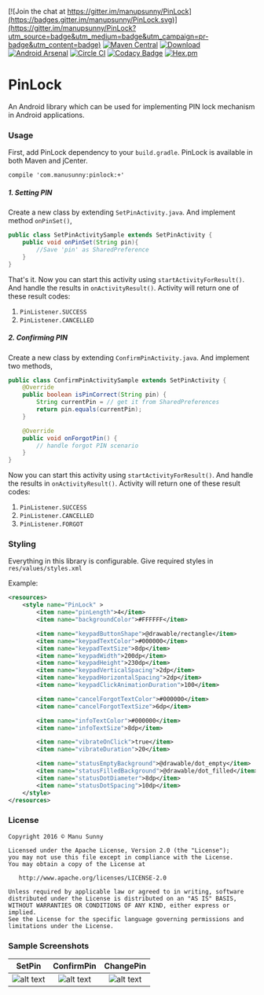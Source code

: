 [![Join the chat at https://gitter.im/manupsunny/PinLock](https://badges.gitter.im/manupsunny/PinLock.svg)](https://gitter.im/manupsunny/PinLock?utm_source=badge&utm_medium=badge&utm_campaign=pr-badge&utm_content=badge)
[![Maven Central](https://img.shields.io/maven-central/v/com.manusunny/pinlock.svg)](http://search.maven.org/#search%7Cga%7C1%7Ca%3A%22pinlock%22)
[![Download](https://api.bintray.com/packages/manupsunny/maven/PinLock/images/download.svg)](https://bintray.com/manupsunny/maven/PinLock/_latestVersion)
[![Android Arsenal](https://img.shields.io/badge/Android%20Arsenal-PinLock-orange.svg?style=flat)](http://android-arsenal.com/details/1/2824)
[![Circle CI](https://circleci.com/gh/manupsunny/PinLock.svg?style=shield&circle-token=851fc23d68f8848cd06350b82a8391b94b65c337)](https://circleci.com/gh/manupsunny/PinLock)
[![Codacy Badge](https://api.codacy.com/project/badge/grade/9889b3e5a1894ed8bdda28b078155807)](https://www.codacy.com/app/manupsunny/PinLock)
[![Hex.pm](https://img.shields.io/hexpm/l/plug.svg)](http://www.apache.org/licenses/LICENSE-2.0)

# PinLock

An Android library which can be used for implementing PIN lock mechanism in Android applications.

### Usage

First, add PinLock dependency to your `build.gradle`. PinLock is available in both Maven and jCenter.
```
compile 'com.manusunny:pinlock:+'
```

##### 1. Setting PIN

Create a new class by extending `SetPinActivity.java`. And implement method `onPinSet()`,
```java
public class SetPinActivitySample extends SetPinActivity {
    public void onPinSet(String pin){
        //Save 'pin' as SharedPreference
    }
}
```

That's it. Now you can start this activity using `startActivityForResult()`. And handle the results in `onActivityResult()`.
Activity will return one of these result codes:
1. `PinListener.SUCCESS`
2. `PinListener.CANCELLED`

##### 2. Confirming PIN

Create a new class by extending `ConfirmPinActivity.java`. And implement two methods,
```java
public class ConfirmPinActivitySample extends SetPinActivity {
    @Override
    public boolean isPinCorrect(String pin) {
        String currentPin = // get it from SharedPreferences
        return pin.equals(currentPin);
    }

    @Override
    public void onForgotPin() {
        // handle forgot PIN scenario
    }
}
```

Now you can start this activity using `startActivityForResult()`. And handle the results in `onActivityResult()`.
Activity will return one of these result codes:
1. `PinListener.SUCCESS`
2. `PinListener.CANCELLED`
3. `PinListener.FORGOT`

### Styling

Everything in this library is configurable. Give required styles in `res/values/styles.xml`

Example:
```xml
<resources>
    <style name="PinLock" >
        <item name="pinLength">4</item>
        <item name="backgroundColor">#FFFFFF</item>

        <item name="keypadButtonShape">@drawable/rectangle</item>
        <item name="keypadTextColor">#000000</item>
        <item name="keypadTextSize">8dp</item>
        <item name="keypadWidth">200dp</item>
        <item name="keypadHeight">230dp</item>
        <item name="keypadVerticalSpacing">2dp</item>
        <item name="keypadHorizontalSpacing">2dp</item>
        <item name="keypadClickAnimationDuration">100</item>

        <item name="cancelForgotTextColor">#000000</item>
        <item name="cancelForgotTextSize">6dp</item>

        <item name="infoTextColor">#000000</item>
        <item name="infoTextSize">8dp</item>

        <item name="vibrateOnClick">true</item>
        <item name="vibrateDuration">20</item>

        <item name="statusEmptyBackground">@drawable/dot_empty</item>
        <item name="statusFilledBackground">@drawable/dot_filled</item>
        <item name="statusDotDiameter">8dp</item>
        <item name="statusDotSpacing">10dp</item>
    </style>
</resources>
```

### License

    Copyright 2016 © Manu Sunny

    Licensed under the Apache License, Version 2.0 (the "License");
    you may not use this file except in compliance with the License.
    You may obtain a copy of the License at

       http://www.apache.org/licenses/LICENSE-2.0

    Unless required by applicable law or agreed to in writing, software
    distributed under the License is distributed on an "AS IS" BASIS,
    WITHOUT WARRANTIES OR CONDITIONS OF ANY KIND, either express or implied.
    See the License for the specific language governing permissions and
    limitations under the License.

### Sample Screenshots

| SetPin | ConfirmPin | ChangePin |
| :----: | :--------: | :--------:|
| ![alt text](https://github.com/manupsunny/PinLock/blob/master/images/PinSet.gif "PinSet") | ![alt text](https://github.com/manupsunny/PinLock/blob/master/images/PinConfirm.gif "PinSet") | ![alt text](https://github.com/manupsunny/PinLock/blob/master/images/PinChange.gif "PinSet") |

